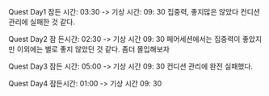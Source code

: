 Quest Day1
잠든 시간: 03:30 -> 기상 시간: 09: 30
집중력, 좋지많은 않았다 컨디션 관리에 실패한 것 같다.

Quest Day2
잠 든시간: 02:30 -> 기상 시간 09: 30
페어세션에서는 집중력이 좋았지만 이외에는 별로 좋지 않았던 것 같다. 좀더 몰입해보자

Quest Day3
잠든 시간: 05:00 -> 기상 시간 09: 30
컨디션 관리에 완전 실패했다.

Quest Day4
잠든시간: 01:00 -> 기상 시간 09: 30
